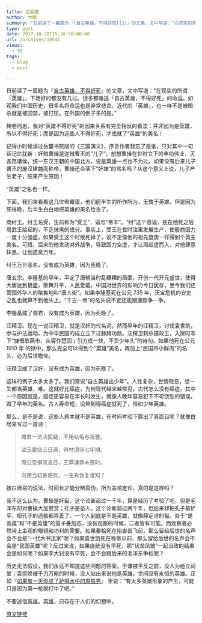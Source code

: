 ```yaml
---
title: 论英雄
author: 大鹏
summary: "日前读了一篇题为『[自古英雄，不得好死][1]』的文章，文中写道：“在现实的所谓「英雄」，下场好的都没有几过。很多都难逃「自古英雄，不得好死」的命运。如观我们中国历史，很多名将命运也是非常悲哀。近代的「英雄」，也一样不是被暗杀就是被囚禁，被打压。在外国的例子多的是。”"
type: post
date: 2017-10-20T15:28:50+00:00
url: /archives/19541
views:
  - 99
tags:
  - blog
  - post

---
```

日前读了一篇题为『[自古英雄，不得好死][1]』的文章，文中写道：“在现实的所谓「英雄」，下场好的都没有几过。很多都难逃「自古英雄，不得好死」的命运。如观我们中国历史，很多名将命运也是非常悲哀。近代的「英雄」，也一样不是被暗杀就是被囚禁，被打压。在外国的例子多的是。”

掩卷而思，我对“英雄不得好死”的因果关系有完全相反的看法：并非因为是英雄，所以不得好死；而是因为这些人不得好死，才成就了“英雄”的美名！

记得小时候读过岳麓书院版的《三国演义》，序言作者我忘了是谁，只对其中一句话记忆犹新：奸贼曹操是逆贼曹丕的“儿子”。想想曹操在世时立下的丰功伟业，灭各路诸侯，统一东汉王朝的中国北方，说是英雄一点也不为过。如果没有后来儿子曹丕的废汉建魏而称帝，曹操还会落下“奸雄”的骂名吗？从这个意义上说，儿子产生老子，结果产生原因！

“英雄”之名也一样。

下面，我们来看看这几位倒霉蛋，他们前半生的所作所为，无愧于英雄，但是因为死得晚，后半生白白地把英雄的美名给丢了。

商纣王。纣王名受，生前称为“受王”，谥号“帝辛”。“纣”这个恶谥，是在他死之后周武王给起的，不乏抹黑的成分。事实上，受王在世时注重发展生产，使殷商国力一度十分强盛。如果受王这个时候死掉了，说不定像他的祖先盘庚一样得到个英主美名。可惜，后来的他发动对外战争，导致国力空虚，才让周趁虚而入，对他肆意抹黑，让他遗臭万年。

纣王万世恶名，没有成为英雄，因为死晚了。

唐玄宗。李隆基的早年，平定了唐朝当时乱糟糟的局面，开创一代开元盛世，使得大唐达到极盛，歌舞升平，人民爱戴，中国对世界的影响力今日犹存，至今我们还管国外华人的聚集地叫“唐人街”。如果李隆基死在公元 735 年，天宝危机的安史之乱也就算不到他头上，“千古一帝”的名头说不定还能跟康熙争一争。

李隆基成了昏君，没有成为英雄，因为死晚了。

汪精卫。现在一说汪精卫，就是汉奸的代名词。然而早年的汪精卫，讨伐袁世凯，参与护法运动，为中华民国的成立立下过赫赫功勋。汪精卫刺杀摄政王，入狱时写下“慷慨歌燕市，从容作楚囚；引刀成一快，不负少年头”的诗句。如果他死在公元 1910 年 的狱中，那么完全可以得到个“英雄”美名，再加上“民国四小鲜肉”的名头，必为后世瞻仰。

汪精卫成了汉奸，没有成为英雄，因为死晚了。

这样的例子太多太多了。我们常说“自古英雄出少年”。人性复杂，世情险恶，想一生都当英雄，难。这就好比癌症，为何现代越来越常见，古代怎么没有癌症，其中一个原因就是，癌症更容易在年长时发生，就像人晚年容易犯下不可饶恕的错误，毁了早年的英名。古人寿命短，没熬到得癌症就死了，恰如少年英雄。

那么，是不是说，这些人原本就不是英雄，在时间考验下露出了真面目呢？就像白居易写过一首诗：

> 赠君一法决狐疑，不用钻龟与祝蓍。
> 
> 试玉要烧三日满，辨材须待七年期。
> 
> 周公恐惧流言日，王莽谦恭未篡时。
> 
> 向使当初身便死，一生真伪复谁知？

按白居易的说法，时间长才能分辨真伪，所为盖棺定论，真的是这样吗？

我不这么认为。曹操是奸臣，这个论断超过一千年，算是经历了考验了吧，但是毛泽东却对曹操大加赞赏；孔子是圣人，这个论断超过两千年，但后来却把孔子墓铲平，把孔子的遗骸都弄丢了。一个人到底是不是英雄，就像薛定谔的猫，处于“是英雄”和“不是英雄”的量子叠加态，没有观察的时候，二者皆有可能。而观察者必然带上主观的眼镜和功利的需要。如果秦桧死在陷害岳飞前，那么留给后世的名声会不会是”一代大书法家”呢？如果袁世凯死在称帝以前，那么留给后世的名声会不会是“民国英雄”呢？反过来说，如果庞统没有早死，那“伏龙凤雏”一起当政的结果会是如何呢？如果李大钊没有早死，会不会跟后来的毛泽东争权呢？

历史无法假设，我们永远不知道这些问题的答案。于谦被平反之前，没人为他立祠堂；袁崇焕被千刀万剐的时候，没人站出来说他是英雄。世间没有永恒的英雄。正如『[如果有一天你成了驴得水中的周铁男][2]』 里说：“有太多英雄形象的产生，可能只是因为第一枪就打中了吧。”

不要迷信英雄。英雄，只存在于人们的幻想中。

 [1]: https://steemit.com/cn/@linuslee0216/2yyreh
 [2]: https://steemit.com/cn/@wooleeweb/whether-you-will-become-the-zhao-tienan-inmr-donkey

[原文链接](http://dapengde.com/archives/19541)

